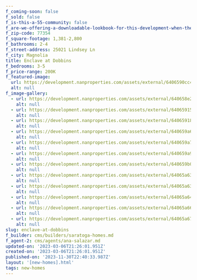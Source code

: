 ```yaml
---
f_coming-soon: false
f_sold: false
f_is-this-a-55-community: false
f_are-we-offering-a-downloadable-lookbook-for-this-development-when-they-submit-their-contact-info: false
f_zip-code: 77354
f_square-footage: 1,381-2,800
f_bathrooms: 2-4
f_street-address: 25021 Lindsey Ln
f_city: Magnolia
title: Enclave at Dobbins
f_bedrooms: 3-5
f_price-range: 200K
f_featured-image:
  url: https://development.nanproperties.com/assets/external/6406590cc4a34e0b777c2fdd_2562120aster20trail-72201.jpg
  alt: null
f_image-gallery:
  - url: https://development.nanproperties.com/assets/external/640658e2bf356f47aa27e7e6_994120glenbrook20ln-1201.jpg
    alt: null
  - url: https://development.nanproperties.com/assets/external/640659153f1a242ba4289e33_995320tammy20ln-1201201.jpg
    alt: null
  - url: https://development.nanproperties.com/assets/external/64065918c4a34e38017c4785_995720tammy20ln-1201.jpg
    alt: null
  - url: https://development.nanproperties.com/assets/external/640659a67134116e2ff7fe56_995320tammy20ln-63201.jpg
    alt: null
  - url: https://development.nanproperties.com/assets/external/640659a7bb16ac377055f497_2562120aster20trail-69201.jpg
    alt: null
  - url: https://development.nanproperties.com/assets/external/640659a9b504511ac61fa615_995320tammy20ln-24201.jpg
    alt: null
  - url: https://development.nanproperties.com/assets/external/640659b0359caf4e7ded25e0_994120glenbrook20ln-45201201.jpg
    alt: null
  - url: https://development.nanproperties.com/assets/external/64065a6305913de548c0e8c3_995320tammy20ln-42201.jpg
    alt: null
  - url: https://development.nanproperties.com/assets/external/64065a6371341181e3f90500_2562120aster20trail-24201.jpg
    alt: null
  - url: https://development.nanproperties.com/assets/external/64065a647134113100f90619_995320tammy20ln-48201.jpg
    alt: null
  - url: https://development.nanproperties.com/assets/external/64065a66918cb9939cd02d3f_2562120aster20trail-30201.jpg
    alt: null
  - url: https://development.nanproperties.com/assets/external/64065a67252887883a29323f_995720tammy20ln-70201.jpg
    alt: null
slug: enclave-at-dobbins
f_builder: cms/builders/saratoga-homes.md
f_agent-2: cms/agents/ana-salazar.md
updated-on: '2023-03-06T21:26:01.951Z'
created-on: '2023-03-06T21:26:01.951Z'
published-on: '2023-11-30T22:40:33.987Z'
layout: '[new-homes].html'
tags: new-homes
---
```



